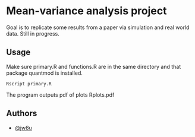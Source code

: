 # Mean-variance analysis project

Goal is to replicate some results from a paper via simulation and real world data. Still in progress.

## Usage

Make sure primary.R and functions.R are in the same directory and that package quantmod is installed.
```
Rscript primary.R
```
The program outputs pdf of plots Rplots.pdf 

## Authors

- [@jw8u](https://www.github.com/jw8u)

